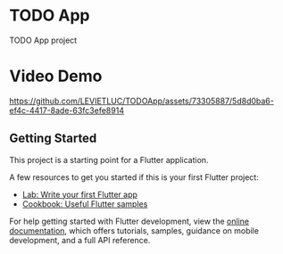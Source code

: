 # TODO App

TODO App project

# Video Demo

https://github.com/LEVIETLUC/TODOApp/assets/73305887/5d8d0ba6-ef4c-4417-8ade-63fc3efe8914

## Getting Started

This project is a starting point for a Flutter application.

A few resources to get you started if this is your first Flutter project:

- [Lab: Write your first Flutter app](https://docs.flutter.dev/get-started/codelab)
- [Cookbook: Useful Flutter samples](https://docs.flutter.dev/cookbook)

For help getting started with Flutter development, view the
[online documentation](https://docs.flutter.dev/), which offers tutorials,
samples, guidance on mobile development, and a full API reference.
